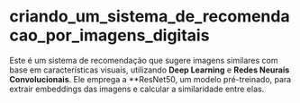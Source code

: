# criando_um_sistema_de_recomendacao_por_imagens_digitais
Este é um sistema de recomendação que sugere imagens similares com base em características visuais, utilizando **Deep Learning** e **Redes Neurais Convolucionais**. Ele emprega a **ResNet50, um modelo pré-treinado, para extrair embeddings das imagens e calcular a similaridade entre elas.
